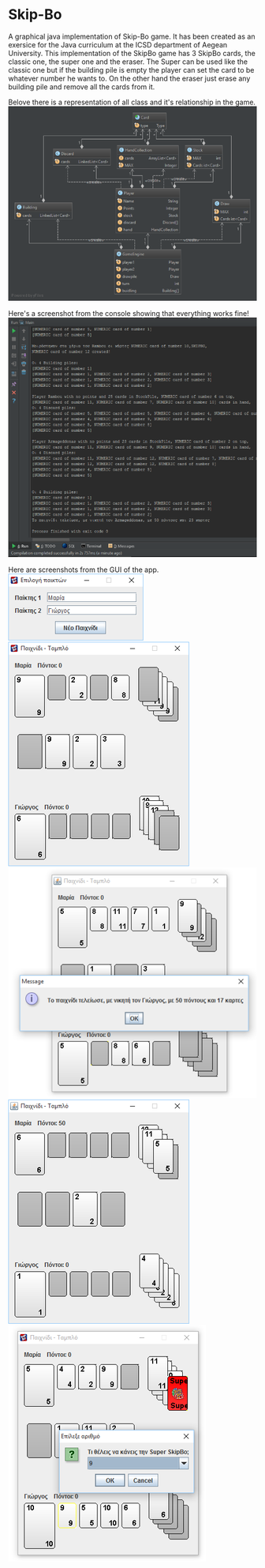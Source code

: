 # Skip-Bo
A graphical java implementation of Skip-Bo game. It has been created as an exersice for the Java curriculum at the ICSD department of Aegean University. This implementation of the SkipBo game has 3 SkipBo cards, the classic one, the super one and the eraser. The Super can be used like the classic one but if the building pile is empty the player can set the card to be whatever number he wants to. On the other hand the eraser just erase any building pile and remove all the cards from it. 

Belove there is a representation of all class and it's relationship in the game.
![alt text](https://github.com/Rambou/Skip-Bo/blob/master/Images/Class%20Relationship.png "Class Relashionship")

Here's a screenshot from the console showing that everything works fine!
![alt text](https://github.com/Rambou/Skip-Bo/blob/master/Images/Functional%20testing.png "Testing")

Here are screenshots from the GUI of the app.   
![alt text](https://github.com/Rambou/Skip-Bo/blob/master/Images/main.PNG "Main")
![alt text](https://github.com/Rambou/Skip-Bo/blob/master/Images/game.PNG "Game")
![alt text](https://github.com/Rambou/Skip-Bo/blob/master/Images/won%20-%20before.PNG "Won Before")
![alt text](https://github.com/Rambou/Skip-Bo/blob/master/Images/won%20-%20after.PNG "Won After")
![alt text](https://github.com/Rambou/Skip-Bo/blob/master/Images/super%20-%20SkipBo.PNG "Super SkipBo")

